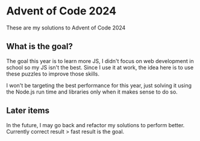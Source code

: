 # Advent of Code 2024
These are my solutions to Advent of Code 2024

## What is the goal?
The goal this year is to learn more JS, I didn't focus on web development in school so my JS isn't the best. Since I use it at work, the idea here is to use these puzzles to improve those skills.

I won't be targeting the best performance for this year, just solving it using the Node.js run time and libraries only when it makes sense to do so.

## Later items
In the future, I may go back and refactor my solutions to perform better. Currently correct result > fast result is the goal.

